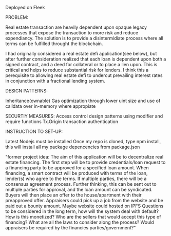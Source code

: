 Deployed on Fleek

PROBLEM:

Real estate transaction are heavily dependent upon opaque legacy processes that expose the transaction to more risk and reduce expendiancy.
The solution is to provide a disintermidiate process where all terms can be fulfilled throught the blockchain.

I had originally considered a real estate defi application(see below), but after further consideration realized that each loan is dependent upon 
both a signed contract, and a deed for collateral or to place a lien upon. This is critical and helps to reduce substantial risk for lenders. I think this a perequisite to allowing real estate defi to undercut prevailing interest rates in conjunction with a fractional lending system.


DESIGN PATTERNS:

Inheritance(ownable)
Gas optimization through lower uint size and use of calldata over in-memory where appropiate

SECURTIY MEASURES:
Access control design patterns using modifier and require functions
Tx.Origin transaction authentication

INSTRUCTION TO SET-UP:

Latest Nodejs must be installed
Once my repo is cloned, type npm install, this will install all my package depencencies from package.json




"former project idea: The aim of this application will be to decentralize real estate financing.
The first step will be to provide credentials/loan request to a financing party to be approved for a specified loan amount.
When financing, a smart contract will be produced with terms of the loan, lender(s) who agree to the terms. If multiple parties, there will be a consensus agreement process.
Further thinking, this can be sent out to multiple parties for approval, and the loan amount can be syndicated. Buyers will then place an offer to the house/apartment with their preapproved offer. Appraisers could pick up a job from the website and be paid out a bounty amount. Maybe website could hosted on IPFS
Questions to be considered in the long term, how will the system deal with default? How is this monetized? Who are the sellers that would accept this type of financing? What are all the laws to consider along the process? Would appraisers be required by the financies parties/government?"

